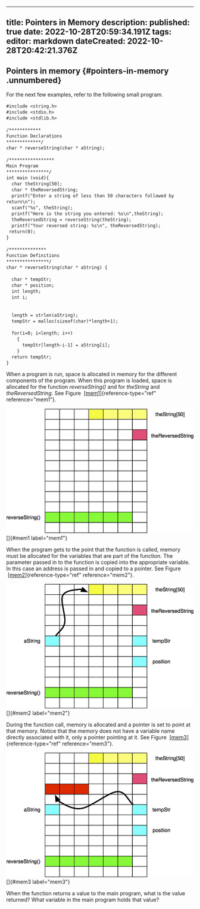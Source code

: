 
---
title: Pointers in Memory
description: 
published: true
date: 2022-10-28T20:59:34.191Z
tags: 
editor: markdown
dateCreated: 2022-10-28T20:42:21.376Z
---

## Pointers in memory {#pointers-in-memory .unnumbered}

For the next few examples, refer to the following small program.

    #include <string.h>
    #include <stdio.h>
    #include <stdlib.h>

    /************
    Function Declarations
    *************/
    char * reverseString(char * aString);

    /*****************
    Main Program
    ****************/
    int main (void){
      char theString[50];
      char * theReversedString;
      printf("Enter a string of less than 50 characters followed by return\n");
      scanf("%s", theString);
      printf("Here is the string you entered: %s\n",theString);
      theReversedString = reverseString(theString);
      printf("Your reversed string: %s\n", theReversedString);
     return(0);
    }

    /**************
    Function Definitions
    ****************/
    char * reverseString(char * aString) {

      char * tempStr;
      char * position;
      int length;
      int i;

      
      length = strlen(aString);
      tempStr = malloc(sizeof(char)*length+1);

      for(i=0; i<length; i++)
        {
          tempStr[length-i-1] = aString[i];
        }
      return tempStr;
    }

When a program is run, space is allocated in memory for the different
components of the program. When this program is loaded, space is
allocated for the function *reverseString()* and for *theString* and
*theReversedString*. See Figure  [\[mem1\]](#mem1){reference-type="ref"
reference="mem1"}.

![image](/img/memoryPic1.jpg) []{#mem1 label="mem1"}

When the program gets to the point that the function is called, memory
must be allocated for the variables that are part of the function. The
parameter passed in to the function is copied into the appropriate
variable. In this case an address is passed in and copied to a pointer.
See Figure  [\[mem2\]](#mem2){reference-type="ref" reference="mem2"}.

![image](/img/memoryPic2.jpg) []{#mem2 label="mem2"}

During the function call, memory is allocated and a pointer is set to
point at that memory. Notice that the memory does not have a variable
name directly associated with it, only a pointer pointing at it. See
Figure  [\[mem3\]](#mem3){reference-type="ref" reference="mem3"}.

![image](/img/memoryPic3.jpg) []{#mem3 label="mem3"}

When the function returns a value to the main program, what is the value
returned? What variable in the main program holds that value?
